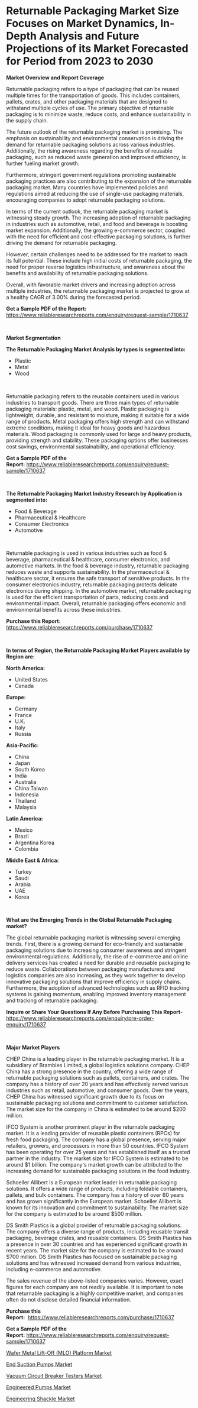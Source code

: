 <p><h1>Returnable Packaging Market Size Focuses on Market Dynamics, In-Depth Analysis and Future Projections of its Market Forecasted for Period from 2023 to 2030</h1></p><p><strong>Market Overview and Report Coverage</strong></p>
<p><p>Returnable packaging refers to a type of packaging that can be reused multiple times for the transportation of goods. This includes containers, pallets, crates, and other packaging materials that are designed to withstand multiple cycles of use. The primary objective of returnable packaging is to minimize waste, reduce costs, and enhance sustainability in the supply chain.</p><p>The future outlook of the returnable packaging market is promising. The emphasis on sustainability and environmental conservation is driving the demand for returnable packaging solutions across various industries. Additionally, the rising awareness regarding the benefits of reusable packaging, such as reduced waste generation and improved efficiency, is further fueling market growth.</p><p>Furthermore, stringent government regulations promoting sustainable packaging practices are also contributing to the expansion of the returnable packaging market. Many countries have implemented policies and regulations aimed at reducing the use of single-use packaging materials, encouraging companies to adopt returnable packaging solutions.</p><p>In terms of the current outlook, the returnable packaging market is witnessing steady growth. The increasing adoption of returnable packaging in industries such as automotive, retail, and food and beverage is boosting market expansion. Additionally, the growing e-commerce sector, coupled with the need for efficient and cost-effective packaging solutions, is further driving the demand for returnable packaging.</p><p>However, certain challenges need to be addressed for the market to reach its full potential. These include high initial costs of returnable packaging, the need for proper reverse logistics infrastructure, and awareness about the benefits and availability of returnable packaging solutions.</p><p>Overall, with favorable market drivers and increasing adoption across multiple industries, the returnable packaging market is projected to grow at a healthy CAGR of 3.00% during the forecasted period.</p></p>
<p><strong>Get a Sample PDF of the Report:</strong> <a href="https://www.reliableresearchreports.com/enquiry/request-sample/1710637">https://www.reliableresearchreports.com/enquiry/request-sample/1710637</a></p>
<p>&nbsp;</p>
<p><strong>Market Segmentation</strong></p>
<p><strong>The Returnable Packaging Market Analysis by types is segmented into:</strong></p>
<p><ul><li>Plastic</li><li>Metal</li><li>Wood</li></ul></p>
<p>&nbsp;</p>
<p><p>Returnable packaging refers to the reusable containers used in various industries to transport goods. There are three main types of returnable packaging materials: plastic, metal, and wood. Plastic packaging is lightweight, durable, and resistant to moisture, making it suitable for a wide range of products. Metal packaging offers high strength and can withstand extreme conditions, making it ideal for heavy goods and hazardous materials. Wood packaging is commonly used for large and heavy products, providing strength and stability. These packaging options offer businesses cost savings, environmental sustainability, and operational efficiency.</p></p>
<p><strong>Get a Sample PDF of the Report:</strong>&nbsp;<a href="https://www.reliableresearchreports.com/enquiry/request-sample/1710637">https://www.reliableresearchreports.com/enquiry/request-sample/1710637</a></p>
<p>&nbsp;</p>
<p><strong>The Returnable Packaging Market Industry Research by Application is segmented into:</strong></p>
<p><ul><li>Food & Beverage</li><li>Pharmaceutical & Healthcare</li><li>Consumer Electronics</li><li>Automotive</li></ul></p>
<p>&nbsp;</p>
<p><p>Returnable packaging is used in various industries such as food & beverage, pharmaceutical & healthcare, consumer electronics, and automotive markets. In the food & beverage industry, returnable packaging reduces waste and supports sustainability. In the pharmaceutical & healthcare sector, it ensures the safe transport of sensitive products. In the consumer electronics industry, returnable packaging protects delicate electronics during shipping. In the automotive market, returnable packaging is used for the efficient transportation of parts, reducing costs and environmental impact. Overall, returnable packaging offers economic and environmental benefits across these industries.</p></p>
<p><strong>Purchase this Report:</strong>&nbsp; <a href="https://www.reliableresearchreports.com/purchase/1710637">https://www.reliableresearchreports.com/purchase/1710637</a></p>
<p>&nbsp;</p>
<p><strong>In terms of Region, the Returnable Packaging Market Players available by Region are:</strong></p>
<p>
    <p> <strong> North America: </strong>
        <ul>
            <li>United States</li>
            <li>Canada</li>
        </ul>
        </p> 
    <p> <strong> Europe: </strong>
        <ul>
            <li>Germany</li>
            <li>France</li>
            <li>U.K.</li>
            <li>Italy</li>
            <li>Russia</li>
        </ul>
        </p> 
    <p> <strong> Asia-Pacific: </strong>
        <ul>
            <li>China</li>
            <li>Japan</li>
            <li>South Korea</li>
            <li>India</li>
            <li>Australia</li>
            <li>China Taiwan</li>
            <li>Indonesia</li>
            <li>Thailand</li>
            <li>Malaysia</li>
        </ul>
        </p> 
    <p> <strong> Latin America: </strong>
        <ul>
            <li>Mexico</li>
            <li>Brazil</li>
            <li>Argentina Korea</li>
            <li>Colombia</li>
        </ul>
        </p> 
    <p> <strong> Middle East & Africa: </strong>
        <ul>
            <li>Turkey</li>
            <li>Saudi</li>
            <li>Arabia</li>
            <li>UAE</li>
            <li>Korea</li>
        </ul>
    </p>
    </p>
<p>&nbsp;</p>
<p><strong>What are the Emerging Trends in the Global Returnable Packaging market?</strong></p>
<p><p>The global returnable packaging market is witnessing several emerging trends. First, there is a growing demand for eco-friendly and sustainable packaging solutions due to increasing consumer awareness and stringent environmental regulations. Additionally, the rise of e-commerce and online delivery services has created a need for durable and reusable packaging to reduce waste. Collaborations between packaging manufacturers and logistics companies are also increasing, as they work together to develop innovative packaging solutions that improve efficiency in supply chains. Furthermore, the adoption of advanced technologies such as RFID tracking systems is gaining momentum, enabling improved inventory management and tracking of returnable packaging.</p></p>
<p><strong>Inquire or Share Your Questions If Any Before Purchasing This Report</strong>- <a href="https://www.reliableresearchreports.com/enquiry/pre-order-enquiry/1710637">https://www.reliableresearchreports.com/enquiry/pre-order-enquiry/1710637</a></p>
<p>&nbsp;</p>
<p><strong>Major Market Players</strong></p>
<p><p>CHEP China is a leading player in the returnable packaging market. It is a subsidiary of Brambles Limited, a global logistics solutions company. CHEP China has a strong presence in the country, offering a wide range of returnable packaging solutions such as pallets, containers, and crates. The company has a history of over 20 years and has effectively served various industries such as retail, automotive, and consumer goods. Over the years, CHEP China has witnessed significant growth due to its focus on sustainable packaging solutions and commitment to customer satisfaction. The market size for the company in China is estimated to be around $200 million.</p><p>IFCO System is another prominent player in the returnable packaging market. It is a leading provider of reusable plastic containers (RPCs) for fresh food packaging. The company has a global presence, serving major retailers, growers, and processors in more than 50 countries. IFCO System has been operating for over 25 years and has established itself as a trusted partner in the industry. The market size for IFCO System is estimated to be around $1 billion. The company's market growth can be attributed to the increasing demand for sustainable packaging solutions in the food industry.</p><p>Schoeller Allibert is a European market leader in returnable packaging solutions. It offers a wide range of products, including foldable containers, pallets, and bulk containers. The company has a history of over 60 years and has grown significantly in the European market. Schoeller Allibert is known for its innovation and commitment to sustainability. The market size for the company is estimated to be around $500 million.</p><p>DS Smith Plastics is a global provider of returnable packaging solutions. The company offers a diverse range of products, including reusable transit packaging, beverage crates, and reusable containers. DS Smith Plastics has a presence in over 30 countries and has experienced significant growth in recent years. The market size for the company is estimated to be around $700 million. DS Smith Plastics has focused on sustainable packaging solutions and has witnessed increased demand from various industries, including e-commerce and automotive.</p><p>The sales revenue of the above-listed companies varies. However, exact figures for each company are not readily available. It is important to note that returnable packaging is a highly competitive market, and companies often do not disclose detailed financial information.</p></p>
<p><strong>Purchase this Report:</strong>&nbsp;&nbsp;<a href="https://www.reliableresearchreports.com/purchase/1710637">https://www.reliableresearchreports.com/purchase/1710637</a></p>
<p></p>
<p><strong>Get a Sample PDF of the Report:</strong>&nbsp;<a href="https://www.reliableresearchreports.com/enquiry/request-sample/1710637">https://www.reliableresearchreports.com/enquiry/request-sample/1710637</a></p>
<p><p><a href="https://www.linkedin.com/pulse/decoding-wafer-metal-lift-off-mlo-platform-market-deep-apxre/">Wafer Metal Lift-Off (MLO) Platform Market</a></p><p><a href="https://medium.com/@gussiehauck/end-suction-pumps-market-outlook-industry-overview-and-forecast-2023-to-2030-df0d96bae18b">End Suction Pumps Market</a></p><p><a href="https://www.linkedin.com/pulse/vacuum-circuit-breaker-testers-market-size-share-amp-ygu7e/">Vacuum Circuit Breaker Testers Market</a></p><p><a href="https://medium.com/@ivaschinner/engineered-pumps-market-furnishes-information-on-market-share-market-trends-and-market-growth-e5736f08512a">Engineered Pumps Market</a></p><p><a href="https://www.linkedin.com/pulse/engineering-shackle-market-research-report-unlocks-analysis-8rj1e/">Engineering Shackle Market</a></p></p>